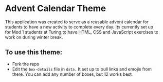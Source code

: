 # Advent Calendar Theme

This application was created to serve as a reusable advent calendar for students to have a new activity to complete every day. Its currently set up for Mod 1 students at Turing to have HTML, CSS and JavaScript exercises to work on during winter break. 

## To use this theme:
* Fork the repo
* Edit the `box-details` file in `data.` It set up to pull links and emojis from there. You can add any number of boxes, but 12 works best. 